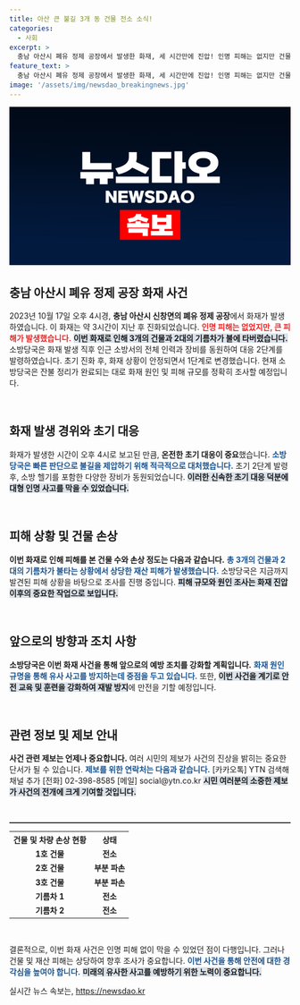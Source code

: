 ```yaml
---
title: 아산 큰 불길 3개 동 건물 전소 소식!
categories:
  - 사회
excerpt: >
  충남 아산시 폐유 정제 공장에서 발생한 화재, 세 시간만에 진압! 인명 피해는 없지만 건물과 차량 피해가 속출한 사건의 전말을 알아보세요. 피해 규모와 화재 원인에 대한 깊이 있는 분석을 제공합니다.
feature_text: >
  충남 아산시 폐유 정제 공장에서 발생한 화재, 세 시간만에 진압! 인명 피해는 없지만 건물과 차량 피해가 속출한 사건의 전말을 알아보세요. 피해 규모와 화재 원인에 대한 깊이 있는 분석을 제공합니다.
image: '/assets/img/newsdao_breakingnews.jpg'
---
```


<p><img src="/assets/img/newsdao_breakingnews.jpg" alt="koreaapp 속보" /></p>

<h2 data-ke-size="size26">충남 아산시 폐유 정제 공장 화재 사건</h2>

<p data-ke-size="size16">2023년 10월 17일 오후 4시경, <b>충남 아산시 신창면의 폐유 정제 공장</b>에서 화재가 발생하였습니다. 이 화재는 약 3시간이 지난 후 진화되었습니다. <b><span style="color: #ee2323;">인명 피해는 없었지만, 큰 피해가 발생했습니다.</span></b> <b><span style="background-color: #21538527;">이번 화재로 인해 3개의 건물과 2대의 기름차가 불에 타버렸습니다.</span></b> 소방당국은 화재 발생 직후 인근 소방서의 전체 인력과 장비를 동원하여 대응 2단계를 발령하였습니다. 초기 진화 후, 화재 상황이 안정되면서 1단계로 변경했습니다. 현재 소방당국은 잔불 정리가 완료되는 대로 화재 원인 및 피해 규모를 정확히 조사할 예정입니다. </p>

<p data-ke-size="size16">&nbsp;</p>

<h2 data-ke-size="size26">화재 발생 경위와 초기 대응</h2>

<p data-ke-size="size16">화재가 발생한 시간이 오후 4시로 보고된 만큼, <b>온전한 초기 대응이 중요</b>했습니다. <b><span style="color: #1a5490;">소방당국은 빠른 판단으로 불길을 제압하기 위해 적극적으로 대처했습니다.</span></b> 초기 2단계 발령 후, 소방 헬기를 포함한 다양한 장비가 동원되었습니다. <b><span style="background-color: #21538527;">이러한 신속한 초기 대응 덕분에 대형 인명 사고를 막을 수 있었습니다.</span></b> </p>

<p data-ke-size="size16">&nbsp;</p>

<h2 data-ke-size="size26">피해 상황 및 건물 손상</h2>

<p data-ke-size="size16"><b>이번 화재로 인해 피해를 본 건물 수와 손상 정도는 다음과 같습니다.</b> <b><span style="color: #1a5490;">총 3개의 건물과 2대의 기름차가 불타는 상황에서 상당한 재산 피해가 발생했습니다.</span></b> 소방당국은 지금까지 발견된 피해 상황을 바탕으로 조사를 진행 중입니다. <b><span style="background-color: #21538527;">피해 규모와 원인 조사는 화재 진압 이후의 중요한 작업으로 보입니다.</span></b> </p>

<p data-ke-size="size16">&nbsp;</p>

<h2 data-ke-size="size26">앞으로의 방향과 조치 사항</h2>

<p data-ke-size="size16"><b>소방당국은 이번 화재 사건을 통해 앞으로의 예방 조치를 강화할 계획입니다.</b> <b><span style="color: #1a5490;">화재 원인 규명을 통해 유사 사고를 방지하는데 중점을 두고 있습니다.</span></b> 또한, <b><span style="background-color: #21538527;">이번 사건을 계기로 안전 교육 및 훈련을 강화하여 재발 방지</span></b>에 만전을 기할 예정입니다. </p>

<p data-ke-size="size16">&nbsp;</p>

<h2 data-ke-size="size26">관련 정보 및 제보 안내</h2>

<p data-ke-size="size16"><b>사건 관련 제보는 언제나 중요합니다.</b> 여러 시민의 제보가 사건의 진상을 밝히는 중요한 단서가 될 수 있습니다. <b><span style="color: #1a5490;">제보를 위한 연락처는 다음과 같습니다.</span></b> [카카오톡] YTN 검색해 채널 추가 [전화] 02-398-8585 [메일] social@ytn.co.kr <b><span style="background-color: #21538527;">시민 여러분의 소중한 제보가 사건의 전개에 크게 기여할 것입니다.</span></b> </p>

<p data-ke-size="size16">&nbsp;</p>

<hr style="height:2px;border:none;background-color:#333;">

<table style="width: 100%; border-collapse: collapse;">
    <tr>
        <th style="text-align: center;">건물 및 차량 손상 현황</th>
        <th style="text-align: center;">상태</th>
    </tr>
    <tr>
        <td style="text-align: center; height: 17px;"><b>1호 건물</b></td>
        <td style="text-align: center; height: 17px;"><b>전소</b></td>
    </tr>
    <tr>
        <td style="text-align: center; height: 17px;"><b>2호 건물</b></td>
        <td style="text-align: center; height: 17px;"><b>부분 파손</b></td>
    </tr>
    <tr>
        <td style="text-align: center; height: 17px;"><b>3호 건물</b></td>
        <td style="text-align: center; height: 17px;"><b>부분 파손</b></td>
    </tr>
    <tr>
        <td style="text-align: center; height: 17px;"><b>기름차 1</b></td>
        <td style="text-align: center; height: 17px;"><b>전소</b></td>
    </tr>
    <tr>
        <td style="text-align: center; height: 17px;"><b>기름차 2</b></td>
        <td style="text-align: center; height: 17px;"><b>전소</b></td>
    </tr>
</table>

<p data-ke-size="size16">&nbsp;</p> 

<p data-ke-size="size16">결론적으로, 이번 화재 사건은 인명 피해 없이 막을 수 있었던 점이 다행입니다. 그러나 건물 및 재산 피해는 상당하여 향후 조사가 중요합니다. <b><span style="color: #1a5490;">이번 사건을 통해 안전에 대한 경각심을 높여야 합니다.</span></b> <b><span style="background-color: #21538527;">미래의 유사한 사고를 예방하기 위한 노력이 중요합니다.</span></b> </p>
실시간 뉴스 속보는, <a href="https://newsdao.kr" rel="dofollow">https://newsdao.kr</a>


